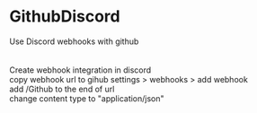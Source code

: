 # GithubDiscord
Use Discord webhooks with github
<br>
<br>
<br>
Create webhook integration in discord<br>
copy webhook url to gihub settings > webhooks > add webhook<br>
add /Github to the end of url<br>
change content type to "application/json"<br>

